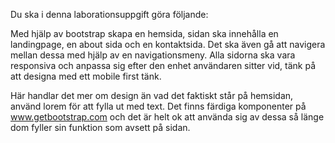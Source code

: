 Du ska i denna laborationsuppgift göra följande:

Med hjälp av bootstrap skapa en hemsida, sidan ska innehålla en landingpage, en about sida och en kontaktsida. 
Det ska även gå att navigera mellan dessa med hjälp av en navigationsmeny. 
Alla sidorna ska vara responsiva och anpassa sig efter den enhet användaren sitter vid, tänk på att designa med ett mobile first tänk. 

Här handlar det mer om design än vad det faktiskt står på hemsidan, använd lorem för att fylla ut med text. 
Det finns färdiga komponenter på www.getbootstrap.com och det är helt ok att använda sig av dessa så länge dom fyller sin funktion som avsett på sidan.
